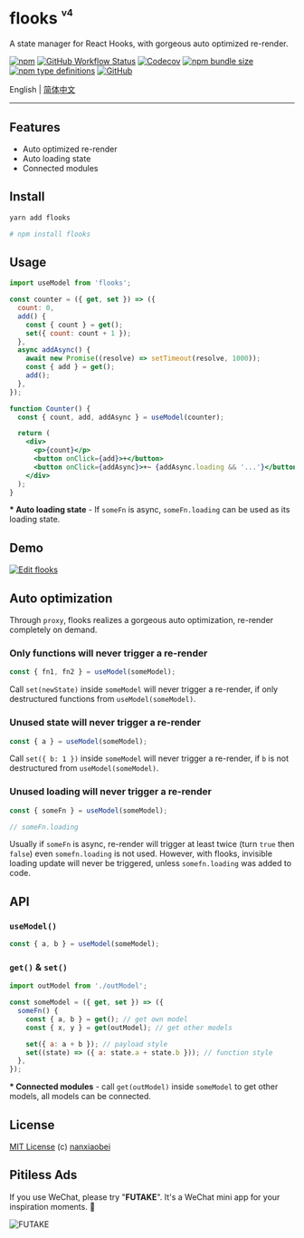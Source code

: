 # flooks <sup><sup><sub>v4</sub></sup></sup>

A state manager for React Hooks, with gorgeous auto optimized re-render.

[![npm](https://img.shields.io/npm/v/flooks?style=flat-square)](https://www.npmjs.com/package/flooks)
[![GitHub Workflow Status](https://img.shields.io/github/workflow/status/nanxiaobei/flooks/Test?style=flat-square)](https://github.com/nanxiaobei/flooks/actions?query=workflow%3ATest)
[![Codecov](https://img.shields.io/codecov/c/github/nanxiaobei/flooks?style=flat-square)](https://codecov.io/gh/nanxiaobei/flooks)
[![npm bundle size](https://img.shields.io/bundlephobia/minzip/flooks?style=flat-square)](https://bundlephobia.com/result?p=flooks)
[![npm type definitions](https://img.shields.io/npm/types/typescript?style=flat-square)](https://github.com/nanxiaobei/flooks/blob/master/src/index.ts)
[![GitHub](https://img.shields.io/github/license/nanxiaobei/flooks?style=flat-square)](https://github.com/nanxiaobei/flooks/blob/master/LICENSE)

English | [简体中文](./README.zh-CN.md)

---

## Features

- Auto optimized re-render
- Auto loading state
- Connected modules

## Install

```sh
yarn add flooks

# npm install flooks
```

## Usage

```jsx
import useModel from 'flooks';

const counter = ({ get, set }) => ({
  count: 0,
  add() {
    const { count } = get();
    set({ count: count + 1 });
  },
  async addAsync() {
    await new Promise((resolve) => setTimeout(resolve, 1000));
    const { add } = get();
    add();
  },
});

function Counter() {
  const { count, add, addAsync } = useModel(counter);

  return (
    <div>
      <p>{count}</p>
      <button onClick={add}>+</button>
      <button onClick={addAsync}>+~ {addAsync.loading && '...'}</button>
    </div>
  );
}
```

**\* Auto loading state** - If `someFn` is async, `someFn.loading` can be used as its loading state.

## Demo

[![Edit flooks](https://codesandbox.io/static/img/play-codesandbox.svg)](https://codesandbox.io/s/flooks-gqye5?fontsize=14&hidenavigation=1&theme=dark)

## Auto optimization

Through `proxy`, flooks realizes a gorgeous auto optimization, re-render completely on demand.

### Only functions will never trigger a re-render

```js
const { fn1, fn2 } = useModel(someModel);
```

Call `set(newState)` inside `someModel` will never trigger a re-render, if only destructured functions from `useModel(someModel)`.

### Unused state will never trigger a re-render

```js
const { a } = useModel(someModel);
```

Call `set({ b: 1 })` inside `someModel` will never trigger a re-render, if `b` is not destructured from `useModel(someModel)`.

### Unused loading will never trigger a re-render

```js
const { someFn } = useModel(someModel);

// someFn.loading
```

Usually if `someFn` is async, re-render will trigger at least twice (turn `true` then `false`) even `somefn.loading` is not used. However, with flooks, invisible loading update will never be triggered, unless `somefn.loading` was added to code.

## API

### `useModel()`

```js
const { a, b } = useModel(someModel);
```

### `get()` & `set()`

```js
import outModel from './outModel';

const someModel = ({ get, set }) => ({
  someFn() {
    const { a, b } = get(); // get own model
    const { x, y } = get(outModel); // get other models

    set({ a: a + b }); // payload style
    set((state) => ({ a: state.a + state.b })); // function style
  },
});
```

**\* Connected modules** - call `get(outModel)` inside `someModel` to get other models, all models can be connected.

## License

[MIT License](https://github.com/nanxiaobei/flooks/blob/master/LICENSE) (c) [nanxiaobei](https://mrlee.me/)

## Pitiless Ads

If you use WeChat, please try "**FUTAKE**". It's a WeChat mini app for your inspiration moments. 🌈

![FUTAKE](https://s3.jpg.cm/2021/04/22/TDQuS.png)
